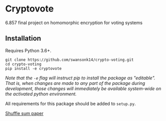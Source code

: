 # Cryptovote

6.857 final project on homomorphic encryption for voting systems

## Installation

Requires Python 3.6+.

```
git clone https://github.com/swansonk14/crypto-voting.git
cd crypto-voting
pip install -e cryptovote
```
*Note that the `-e` flag will instruct pip to install the package as "editable". That is, when changes are made to any part of the package during development, those changes will immediately be available system-wide on the activated python environment.*

All requirements for this package should be added to `setup.py`.


[Shuffle sum paper](https://talmoran.net/papers/BMNRT09-shuffle-sum.pdf?fbclid=IwAR0jZ18H2ZYMsCjPkW-3ohDNom5UjbK-jMen6_lISVoWJJnPWM0A41KAS1Y)
